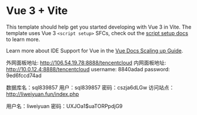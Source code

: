 # Vue 3 + Vite

This template should help get you started developing with Vue 3 in Vite. The template uses Vue 3 `<script setup>` SFCs, check out the [script setup docs](https://v3.vuejs.org/api/sfc-script-setup.html#sfc-script-setup) to learn more.

Learn more about IDE Support for Vue in the [Vue Docs Scaling up Guide](https://vuejs.org/guide/scaling-up/tooling.html#ide-support).

外网面板地址: http://106.54.19.78:8888/tencentcloud
内网面板地址: http://10.0.12.4:8888/tencentcloud
username: 8840adad
password: 9ed6fccd74ad

数据库名：sql839857
用户：sql839857
密码：cszja6dLGw
访问站点：http://liweiyuan.fun/index.php

用户名：liweiyuan
密码：UXJOa1$uaTORPpdjG9
